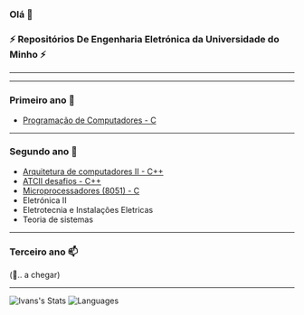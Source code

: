 ### Olá 👋


### ⚡ Repositórios De Engenharia Eletrónica da Universidade do Minho ⚡
__________________________________________________________________________
__________________________________________________________________________

### Primeiro ano 🤔

- [Programação de Computadores - C](https://github.com/ivancastro87970/invaders.c)

__________________________________________________________________________
### Segundo ano 🔭

- [Arquitetura de computadores II - C++](https://github.com/ivancastro87970/UMinho-atc2)
- [ATCII desafios - C++](https://github.com/ivancastro87970/Uminho-Desafios_atc2)
- [Microprocessadores (8051) - C](https://github.com/ivancastro87970/UMinho-MicroProcessadores-8051)
- Eletrónica II
- Eletrotecnia e Instalações Eletricas
- Teoria de sistemas
 
__________________________________________________________________________
### Terceiro ano 📫
(💬.. a chegar)

__________________________________________________________________________
![Ivans's Stats](https://github-readme-stats.vercel.app/api?username=ivancastro87970&&show_icons=true&title_color=ffffff&icon_color=bb2acf&text_color=daf7dc&bg_color=151515)
![Languages](https://github-readme-stats.vercel.app/api/top-langs/?username=ivancastro87970&show_icons=true&theme=radical)
<!--
**ivancastro87970/ivancastro87970** is a ✨ _special_ ✨ repository because its `README.md` (this file) appears on your GitHub profile.
<!--
Here are some ideas to get you started:
<!--
- 🔭 I’m currently working on ...
- 🌱 I’m currently learning ...
- 👯 I’m looking to collaborate on ...
- 🤔 I’m looking for help with ...
- 💬 Ask me about ...
- 📫 How to reach me: ...
- 😄 Pronouns: ...
- ⚡ Fun fact: ...
-->
